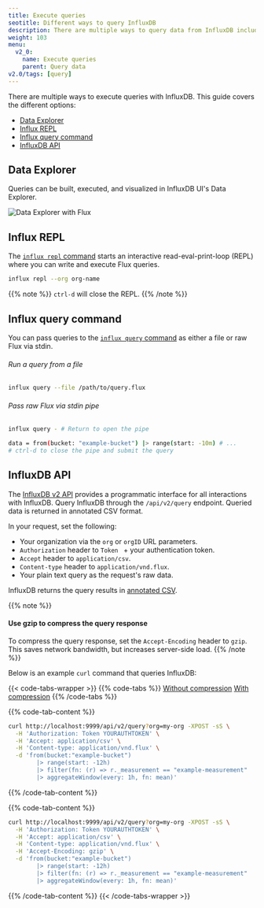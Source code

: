 ```yaml
---
title: Execute queries
seotitle: Different ways to query InfluxDB
description: There are multiple ways to query data from InfluxDB including the InfluxDB UI, CLI, and API.
weight: 103
menu:
  v2_0:
    name: Execute queries
    parent: Query data
v2.0/tags: [query]
---
```


There are multiple ways to execute queries with InfluxDB.
This guide covers the different options:

- [Data Explorer](#data-explorer)
- [Influx REPL](#influx-repl)
- [Influx query command](#influx-query-command)
- [InfluxDB API](#influxdb-api)

## Data Explorer
Queries can be built, executed, and visualized in InfluxDB UI's Data Explorer.

![Data Explorer with Flux](/img/data-explorer-beta-8.png)

## Influx REPL
The [`influx repl` command](/v2.0/reference/cli/influx/repl) starts an interactive
read-eval-print-loop (REPL) where you can write and execute Flux queries.

```bash
influx repl --org org-name
```

{{% note %}}
`ctrl-d` will close the REPL.
{{% /note %}}

## Influx query command
You can pass queries to the [`influx query` command](/v2.0/reference/cli/influx/query)
as either a file or raw Flux via stdin.

###### Run a query from a file
```bash
influx query --file /path/to/query.flux
```

###### Pass raw Flux via stdin pipe
```bash
influx query - # Return to open the pipe

data = from(bucket: "example-bucket") |> range(start: -10m) # ...
# ctrl-d to close the pipe and submit the query
```

## InfluxDB API
The [InfluxDB v2 API](/v2.0/reference/api) provides a programmatic
interface for all interactions with InfluxDB.
Query InfluxDB through the `/api/v2/query` endpoint.
Queried data is returned in annotated CSV format.

In your request, set the following:

- Your organization via the `org` or `orgID` URL parameters.
- `Authorization` header to `Token ` + your authentication token.
- `Accept` header to `application/csv`.
- `Content-type` header to `application/vnd.flux`.
- Your plain text query as the request's raw data.

InfluxDB returns the query results in [annotated CSV](/v2.0/reference/syntax/annotated-csv/).

{{% note %}}
#### Use gzip to compress the query response
To compress the query response, set the `Accept-Encoding` header to `gzip`.
This saves network bandwidth, but increases server-side load.
{{% /note %}}

Below is an example `curl` command that queries InfluxDB:

{{< code-tabs-wrapper >}}
{{% code-tabs %}}
[Without compression](#)
[With compression](#)
{{% /code-tabs %}}

{{% code-tab-content %}}
```bash
curl http://localhost:9999/api/v2/query?org=my-org -XPOST -sS \
  -H 'Authorization: Token YOURAUTHTOKEN' \
  -H 'Accept: application/csv' \
  -H 'Content-type: application/vnd.flux' \
  -d 'from(bucket:"example-bucket")
        |> range(start: -12h)
        |> filter(fn: (r) => r._measurement == "example-measurement"
        |> aggregateWindow(every: 1h, fn: mean)'
```
{{% /code-tab-content %}}

{{% code-tab-content %}}
```bash
curl http://localhost:9999/api/v2/query?org=my-org -XPOST -sS \
  -H 'Authorization: Token YOURAUTHTOKEN' \
  -H 'Accept: application/csv' \
  -H 'Content-type: application/vnd.flux' \
  -H 'Accept-Encoding: gzip' \
  -d 'from(bucket:"example-bucket")
        |> range(start: -12h)
        |> filter(fn: (r) => r._measurement == "example-measurement"
        |> aggregateWindow(every: 1h, fn: mean)'
```
{{% /code-tab-content %}}
{{< /code-tabs-wrapper >}}
